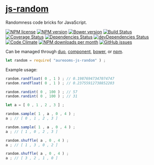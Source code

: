 [js-random](http://aureooms.github.io/js-random)
==

Randomness code bricks for JavaScript.

[![NPM license](http://img.shields.io/npm/l/aureooms-js-random.svg?style=flat)](https://raw.githubusercontent.com/aureooms/js-random/master/LICENSE)
[![NPM version](http://img.shields.io/npm/v/aureooms-js-random.svg?style=flat)](https://www.npmjs.org/package/aureooms-js-random)
[![Bower version](http://img.shields.io/bower/v/aureooms-js-random.svg?style=flat)](http://bower.io/search/?q=aureooms-js-random)
[![Build Status](http://img.shields.io/travis/aureooms/js-random.svg?style=flat)](https://travis-ci.org/aureooms/js-random)
[![Coverage Status](http://img.shields.io/coveralls/aureooms/js-random.svg?style=flat)](https://coveralls.io/r/aureooms/js-random)
[![Dependencies Status](http://img.shields.io/david/aureooms/js-random.svg?style=flat)](https://david-dm.org/aureooms/js-random#info=dependencies)
[![devDependencies Status](http://img.shields.io/david/dev/aureooms/js-random.svg?style=flat)](https://david-dm.org/aureooms/js-random#info=devDependencies)
[![Code Climate](http://img.shields.io/codeclimate/github/aureooms/js-random.svg?style=flat)](https://codeclimate.com/github/aureooms/js-random)
[![NPM downloads per month](http://img.shields.io/npm/dm/aureooms-js-random.svg?style=flat)](https://www.npmjs.org/package/aureooms-js-random)
[![GitHub issues](http://img.shields.io/github/issues/aureooms/js-random.svg?style=flat)](https://github.com/aureooms/js-random/issues)

Can be managed through [duo](https://github.com/duojs/duo),
[component](https://github.com/componentjs/component),
[bower](https://github.com/bower/bower), or
[npm](https://github.com/npm/npm).

```js
let random = require( "aureooms-js-random" ) ;
```

Example usage:

```js
random.randfloat( 0 , 1 ) ; // 0.19876947347074747
random.randfloat( 0 , 1 ) ; // 0.23755912738852203

random.randint( 0 , 100 ) ; // 57
random.randint( 0 , 100 ) ; // 31

let a = [ 0 , 1 , 2 , 3 ] ;

random.sample( 1 , a , 0 , 4 ) ;
a ; // [ 0 , 1 , 2 , 3 ]

random.sample( 1 , a , 0 , 4 ) ;
a ; // [ 1 , 0 , 2 , 3 ]

random.shuffle( a , 0 , 4 ) ;
a ; // [ 1 , 3 , 0 , 2 ]

random.shuffle( a , 0 , 4 ) ;
a ; // [ 3 , 2 , 1 , 0 ]
```
